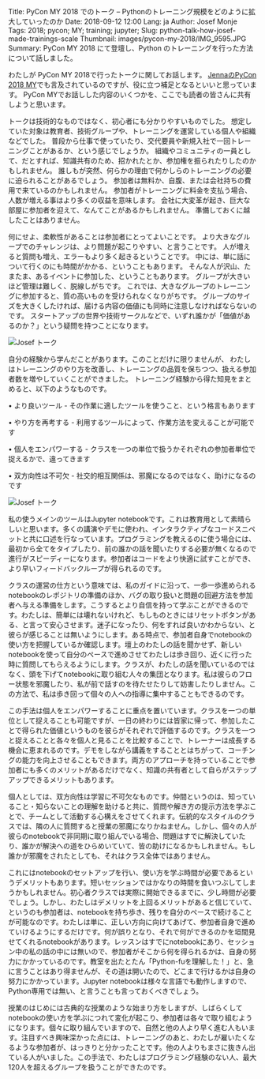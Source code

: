 Title: PyCon MY 2018 でのトーク – Pythonのトレーニング規模をどのように拡大していったのか
Date: 2018-09-12 12:00 
Lang: ja
Author: Josef Monje
Tags: 2018; pycon; MY; training; jupyter;
Slug: python-talk-how-josef-made-trainings-scale
Thumbnail: images/pycon-my-2018/IMG_9595.JPG
Summary: PyCon MY 2018 にて登壇し、Python のトレーニングを行った方法について話しました。

わたしが PyCon MY 2018で行ったトークに関してお話します。
[JennaのPyCon 2018 MY](https://blog.xoxzo.com/2018/09/05/pycon-my-2018/
)でも言及されているのですが、役に立つ補足となるといいと思っています。
PyCon MYでお話しした内容のいくつかを、ここでも読者の皆さんに共有しようと思います。

トークは技術的なものではなく、初心者にも分かりやすいものでした。
想定していた対象は教育者、技術グループや、トレーニングを運営している個人や組織などでした。
普段から仕事で使っていたり、交代要員や新規入社で一回トレーニングことがあるか、という感じでしょうか。
組織やコミュニティの一員として、だとすれば、知識共有のため、招かれたとか、参加権を振られたりしたのかもしれません。
誰しもが突然、何らかの理由で何かしらのトレーニングの必要に迫られることがあるでしょう。
参加者は無料か、自腹、または会社持ちの費用で来ているのかもしれません。
参加者がトレーニングに料金を支払う場合、人数が増える事はより多くの収益を意味します。
会社に大変革が起き、巨大な部屋に参加者を迎えて、なんてことがあるかもしれません。
準備しておくに越したことはありません。

何にせよ、柔軟性があることは参加者にとってよいことです。
より大きなグループでのチャレンジは、より問題が起こりやすい、と言うことです。
人が増えると質問も増え、エラーもより多く起きるということです。
中には、単に話について行くのにも時間がかかる、ということもあります。
そんな人が沢山、たまたま、あるイベントに参加した、ということもあります。
グループが大きいほど管理は難しく、脱線しがちです。
これでは、大きなグループのトレーニングに参加すると、質の高いものを受けられなくなりがちです。
グループのサイズを大きくしたければ、届ける内容の価値にも同時に注意しなければならないのです。
スタートアップの世界や技術サークルなどで、いずれ誰かが「価値があるのか？」という疑問を持つことになります。

![Josef トーク]({filename}/images/pycon-my-2018/IMG_9595.JPG)

自分の経験から学んだことがあります。このことだけに限りませんが、
わたしはトレーニングのやり方を改善し、トレーニングの品質を保ちつつ、扱える参加者数を増やしていくことができました。
トレーニング経験から得た知見をまとめると、以下のようなものです。

•	より良いツール - その作業に適したツールを使うこと、という格言もあります

•	やり方を再考する - 利用するツールによって、作業方法を変えることが可能です

•	個人をエンパワーする - クラスを一つの単位で扱うかそれぞれの参加者単位で捉えるかで、違ってきます

•	双方向性は不可欠 - 社交的相互関係は、邪魔になるのではなく、助けになるのです


![Josef トーク]({filename}/images/pycon-my-2018/IMG_9612.JPG)

私の使うメインのツールはJupyter notebookです。これは教育用として素晴らしいと思います。多くの講演やデモに使われ、インタラクティブなコードスニペットと共に口述を行なっています。プログラミングを教えるのに使う場合には、最初から全てをタイプしたり、前の誰かの話を聞いたりする必要が無くなるので進行がスピーディーになります。参加者はコードをより快適に試すことができ、より早いフィードバックループが得られるのです。

クラスの運営の仕方という意味では、私のガイドに沿って、一歩一歩進められるnotebookのレポジトリの準備のほか、バグの取り扱いと問題の回避方法を参加者へ与える準備をします。こうするとより自信を持って学ぶことができるのです。わたしは、簡単には壊れないけれど、もしものときにはリセットボタンがある、と言って安心させます。迷子になったり、何をすれば良いかわからない、と彼らが感じることは無いようにします。ある時点で、参加者自身でnotebookの使い方を把握しているか確認します。壇上のわたしの話を聞かせず、新しいnotebookを使って自分のペースで進めさせてわたしは歩き回り、近くに行った時に質問してもらえるようにします。クラスが、わたしの話を聞いているのではなく、頭を下げてnotebookに取り組む人々の集団となります。私は彼らのフロー状態を邪魔したり、私が前で話すのを待たせたりして妨害したりしません。この方法で、私は歩き回って個々の人への指導に集中することもできるのです。

この手法は個人をエンパワーすることに重点を置いています。クラスを一つの単位として捉えることも可能ですが、一日の終わりには皆家に帰って、参加したことで得られた価値というものを彼らがそれぞれで評価するのです。クラスを一つと捉えることと各々を個人と見ることを比較することで、トレーナーは成長する機会に恵まれるのです。デモをしながら講義をすることとはちがって、コーチングの能力を向上させることもできます。両方のアプローチを持っていることで参加者にも多くのメリットがあるだけでなく、知識の共有者として自らがステップアップできるメリットもあります。

個人としては、双方向性は学習に不可欠なものです。仲間というのは、知っていること・知らないことの理解を助けると共に、質問や解き方の提示方法を学ぶことで、チームとして活動する心構えをさせてくれます。伝統的なスタイルのクラスでは、隣の人に質問すると授業の邪魔になりかねません。しかし、個々の人が彼らのnotebookで非同期に取り組んでいる場合、問題はすでに解決していたり、誰かが解決への道をひらめいていて、皆の助けになるかもしれません。もし誰かが邪魔をされたとしても、それはクラス全体ではありません。

これにはnotebookのセットアップを行い、使い方を学ぶ時間が必要であるというデメリットもあります。短いセッションではかなりの時間を食いつぶしてしまうかもしれません。初心者クラスでは実際に開始できるまでに、少し時間が必要でしょう。しかし、わたしはデメリットを上回るメリットがあると信じていて、というのも参加者は、notebookを持ち歩き、残りを自分のペースで続けることが可能なのです。わたしは単に、正しい方向に向けてあげて、参加者自身で進めていけるようにするだけです。何が誤りとなり、それで何ができるのかを垣間見せてくれるnotebookがあります。レッスンはすでにnotebookにあり、セッション中の私の話の中には無いので、参加者がそこから何を得られるかは、自身の努力にかかっているのです。教室を出たとたん「Python-fuを理解した！」と、急に言うことはあり得ませんが、その道は開いたので、どこまで行けるかは自身の努力にかかっています。Jupyter notebookは様々な言語でも動作しますので、Python専用では無い、と言うことも言っておくべきでしょう。

授業のはじめには古典的な授業のような始まり方をしますが、しばらくしてnotebookの使い方を学ぶにつれて変化が起こり、参加者は各々で取り組むようになります。個々に取り組んでいますので、自然と他の人より早く進む人もいます。注目すべき興味深かった点には、トレーニングのあと、わたしが雇いたくなるような参加者が、はっきりと分かったことです。他の人よりもまさに抜きん出ている人がいました。この手法で、わたしはプログラミング経験のない人、最大120人を超えるグループを扱うことができたのです。

